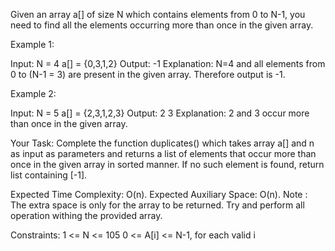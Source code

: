 Given an array a[] of size N which contains elements from 0 to N-1, you need to find all the elements occurring more than once in the given array.

Example 1:

Input:
N = 4
a[] = {0,3,1,2}
Output: -1
Explanation: N=4 and all elements from 0
to (N-1 = 3) are present in the given
array. Therefore output is -1.

Example 2:

Input:
N = 5
a[] = {2,3,1,2,3}
Output: 2 3 
Explanation: 2 and 3 occur more than once
in the given array.

Your Task:
Complete the function duplicates() which takes array a[] and n as input as parameters and returns a list of elements that occur more than once in the given array in sorted manner. If no such element is found, return list containing [-1]. 

Expected Time Complexity: O(n).
Expected Auxiliary Space: O(n).
Note : The extra space is only for the array to be returned.
Try and perform all operation withing the provided array. 

Constraints:
1 <= N <= 105
0 <= A[i] <= N-1, for each valid i
